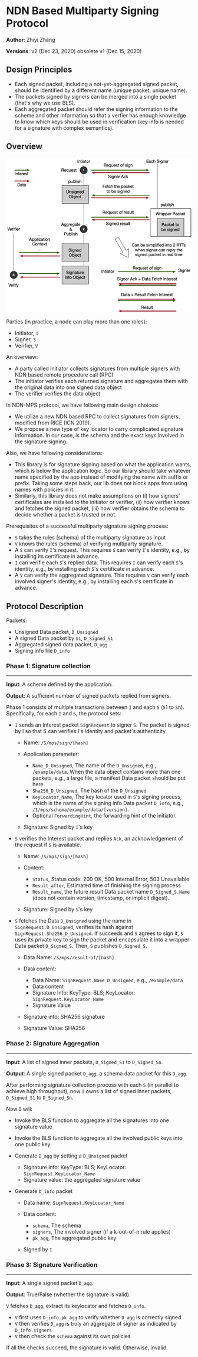 # NDN Based Multiparty Signing Protocol

**Author**: Zhiyi Zhang

**Versions**: v2 (Dec 23, 2020) obsolete v1 (Dec 15, 2020)

## Design Principles

* Each signed packet, including a not-yet-aggregated signed packet, should be identified by a different name (unique packet, unique name).
* The packets signed by signers can be merged into a single packet (that's why we use BLS).
* Each aggregated packet should refer the signing information to the scheme and other information so that a verfier has enough knowledge to know which keys should be used in verification (key info is needed for a signature with complex semantics).

## Overview

![Overview](protocol.jpg)

Parties (in practice, a node can play more than one roles):

* Initiator, `I`
* Signer, `S`
* Verifier, `V`

An overview:

* A party called initiator collects signatures from multiple signers with NDN based remote procedure call (RPC)
* The initiator verifies each returned signature and aggregates them with the original data into one signed data object
* The verifier verifies the data object

In NDN-MPS protocol, we have following main design choices:

* We utilize a new NDN based RPC to collect signatures from signers, modified from RICE (ICN 2019).
* We propose a new type of key locator to carry complicated signature information. In our case, is the schema and the exact keys involved in the signature signing.

Also, we have following considerations:

* This library is for signature signing based on what the application wants, which is below the application logic.
So our library should take whatever name specified by the app instead of modifying the name with suffix or prefix. Taking some steps back, our lib does not block apps from using names with policies in it.
* Similarly, this library does not make assumptions on (i) how signers' certificates are installed to the initiator or verifier, (ii) how verifier knows and fetches the signed packet,  (iii) how verifier obtains the schema to decide whether a packet is trusted or not.

Prerequisites of a successful multiparty signature signing process:

* `S` takes the rules (schema) of the multiparty signature as input
* `V` knows the rules (schema) of verifying multiparty signature.
* A `S` can verify `I`'s request. This requires `S` can verify `I`'s identity, e.g., by installing its certificate in advance.
* `I` can verifie each `S`'s replied data. This requires `I` can verify each `S`'s identity, e.g., by installing each `S`'s certificate in advance.
* A `V` can verify the aggregated signature. This requires `V` can verify each involved signer's identity, e.g., by installing each `S`'s certificate in advance.

## Protocol Description

Packets:

* Unsigned Data packet, `D_Unsigned`
* A signed Data packet by `S1`, `D_Signed_S1`
* Aggregated signed data packet, `D_agg`
* Signing info file `D_info`

### Phase 1: Signature collection

---

**Input**: A scheme defined by the application.

**Output**: A sufficient number of signed packets replied from signers.

Phase 1 consists of multiple transactions between `I` and each `S` (`S`1 to `S`n).
Specifically, for each `I` and `S`, the protocol sets:

* `I` sends an Interest packet `SignRequest` to signer `S`. The packet is signed by I so that S can verifies I's identity and packet's authenticity.

  * Name: `/S/mps/sign/[hash]`
  * Application parameter:

    * `Name_D_Unsigned`, The name of the `D_Unsigned`, e.g., `/example/data`. When the data object contains more than one packets, e.g., a large file, a manifest Data packet should be put here.
    * `Sha256_D_Unsigned`, The hash of the `D_Unsigned`.
    * `KeyLocator_Name`, The key locator used in `S`'s signing process, which is the name of the signing info Data packet `D_info`, e.g., `/I/mps/schema/example/data/[version]`.
    * Optional `ForwardingHint`, the forwarding hint of the initiator.

  * Signature: Signed by `I`'s key

* `S` verifies the Interest packet and replies `Ack`, an acknowledgement of the request if `S` is available.

    * Name: `/S/mps/sign/[hash]`
    * Content:

      * `Status`, Status code: 200 OK, 500 Internal Error, 503 Unavailable
      * `Result_after`, Estimated time of finishing the signing process.
      * `Result_name`, the future result Data packet name `D_Signed_S.Name` (does not contain version, timestamp, or implicit digest).

    * Signature: Signed by `S`'s key

* `S` fetches the Data `D_Unsigned` using the name in `SignRequest.D_Unsigned`, verifies its hash against `SignRequest.Sha256_D_Unsigned`. If succeeds and `S` agrees to sign it, `S` uses its private key to sign the packet and encapsulate it into a wrapper Data packet `D_Signed_S`. Then, `S` publishes `D_Signed_S`.

  * Data Name: `/S/mps/result-of/[hash]`
  * Data content:

    * Data Name: `SignRequest.Name_D_Unsigned`, e.g., `/example/data`
    * Data content
    * Signature Info: KeyType: BLS; KeyLocator: `SignRequest.KeyLocator_Name`
    * Signature Value

  * Signature info: SHA256 signature
  * Signature Value: SHA256

### Phase 2: Signature Aggregation

---

**Input**: A list of signed inner packets, `D_Signed_S1` to `D_Signed_Sn`.

**Output**: A single signed packet `D_agg`, a schema data packet for this `D_agg`.

After performing signature collection process with each `S` (in parallel to achieve high throughput), now `I` owns a list of signed inner packets, `D_Signed_S1` to `D_Signed_Sn`.

Now `I` will:

* Invoke the BLS function to aggregate all the signatures into one signature value
* Invoke the BLS function to aggregate all the involved public keys into one public key
* Generate `D_agg` by setting a `D_Unsigned` packet

  * Signature info: KeyType: BLS; KeyLocator: `SignRequest.KeyLocator_Name`
  * Signature value: the aggregated signature value

* Generate `D_info` packet

  * Data name: `SignRequest.KeyLocator_Name`
  * Data content:

    * `schema`, The schema
    * `signers`, The involved signer (if a k-out-of-n rule applies)
    * `pk_agg`, The aggregated public key

  * Signed by `I`

### Phase 3: Signature Verification

---

**Input**: A single signed packet `D_agg`.

**Output**: True/False (whether the signature is valid).

`V` fetches `D_agg`, extract its keylocator and fetches `D_info`.

* `V` first uses `D_info.pk_agg` to verify whether `D_agg` is correctly signed
* `V` then verifies `D_agg` is truly an aggregate of signer as indicated by `D_info.signers`
* `V` then check the `schema` against its own policies

If all the checks succeed, the signature is valid. Otherwise, invalid.
